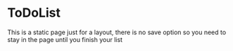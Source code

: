 # ToDoList
This is a static page just for a layout, there is no save option so you need to stay in the page until you finish your list
